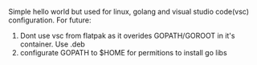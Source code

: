 Simple hello world but used for linux, golang and visual studio code(vsc) configuration.
For future:
1) Dont use vsc from flatpak as it overides GOPATH/GOROOT in it's container. Use .deb
2) configurate GOPATH to $HOME for permitions to install go libs

